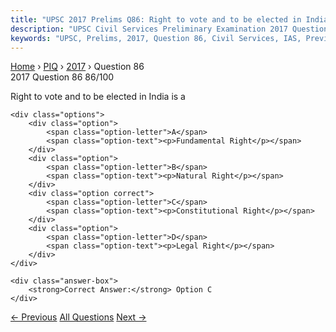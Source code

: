 ```yaml
---
title: "UPSC 2017 Prelims Q86: Right to vote and to be elected in India is a"
description: "UPSC Civil Services Preliminary Examination 2017 Question 86 with options and answer"
keywords: "UPSC, Prelims, 2017, Question 86, Civil Services, IAS, Previous Year Questions"
---
```


<nav class="breadcrumb">
    <a href="../../">Home</a>
    <span>›</span>
    <a href="../">PIQ</a>
    <span>›</span>
    <a href="./">2017</a>
    <span>›</span>
    <span>Question 86</span>
</nav>

<div class="question-header">
    <div class="question-meta">
        <span class="year-badge">2017</span>
        <span class="question-number">Question 86</span>
        <span class="progress">86/100</span>
    </div>
    <div class="progress-bar">
        <div class="progress-fill" style="width: 86.0%"></div>
    </div>
</div>

<div class="question-content">
    <div class="question-text">
        <p>Right to vote and to be elected in India is a</p>
    </div>
    
    <div class="options">
        <div class="option">
            <span class="option-letter">A</span>
            <span class="option-text"><p>Fundamental Right</p></span>
        </div>
        <div class="option">
            <span class="option-letter">B</span>
            <span class="option-text"><p>Natural Right</p></span>
        </div>
        <div class="option correct">
            <span class="option-letter">C</span>
            <span class="option-text"><p>Constitutional Right</p></span>
        </div>
        <div class="option">
            <span class="option-letter">D</span>
            <span class="option-text"><p>Legal Right</p></span>
        </div>
    </div>

    <div class="answer-box">
        <strong>Correct Answer:</strong> Option C
    </div>
</div>

<div class="question-nav">
    <a href="../q085-in-india-it-is-legally-mandatory-for-which-of-the/" class="nav-btn prev">← Previous</a>
    <a href="../" class="nav-btn center">All Questions</a>
    <a href="../q087-what-is-the-purpose-of-evolved-laser-interferomete/" class="nav-btn next">Next →</a>
</div>
